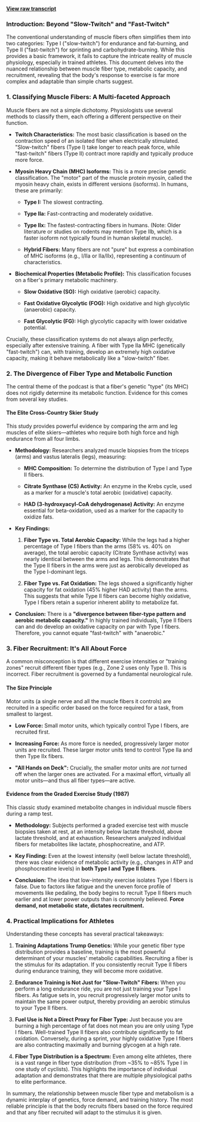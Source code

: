 [**View raw transcript**](./watts-doc-37-fiber-type-metabolism.txt)

### **Introduction: Beyond "Slow-Twitch" and "Fast-Twitch"**

The conventional understanding of muscle fibers often simplifies them into two categories: Type I ("slow-twitch") for endurance and fat-burning, and Type II ("fast-twitch") for sprinting and carbohydrate-burning. While this provides a basic framework, it fails to capture the intricate reality of muscle physiology, especially in trained athletes. This document delves into the nuanced relationship between muscle fiber type, metabolic capacity, and recruitment, revealing that the body's response to exercise is far more complex and adaptable than simple charts suggest.

### **1. Classifying Muscle Fibers: A Multi-faceted Approach**

Muscle fibers are not a simple dichotomy. Physiologists use several methods to classify them, each offering a different perspective on their function.

-   **Twitch Characteristics:** The most basic classification is based on the contraction speed of an isolated fiber when electrically stimulated. "Slow-twitch" fibers (Type I) take longer to reach peak force, while "fast-twitch" fibers (Type II) contract more rapidly and typically produce more force.
    
-   **Myosin Heavy Chain (MHC) Isoforms:** This is a more precise genetic classification. The "motor" part of the muscle protein myosin, called the myosin heavy chain, exists in different versions (isoforms). In humans, these are primarily:
    
    -   **Type I:** The slowest contracting.
        
    -   **Type IIa:** Fast-contracting and moderately oxidative.
        
    -   **Type IIx:** The fastest-contracting fibers in humans. (Note: Older literature or studies on rodents may mention Type IIb, which is a faster isoform not typically found in human skeletal muscle).
        
    -   **Hybrid Fibers:** Many fibers are not "pure" but express a combination of MHC isoforms (e.g., I/IIa or IIa/IIx), representing a continuum of characteristics.
        
-   **Biochemical Properties (Metabolic Profile):** This classification focuses on a fiber's primary metabolic machinery.
    
    -   **Slow Oxidative (SO):** High oxidative (aerobic) capacity.
        
    -   **Fast Oxidative Glycolytic (FOG):** High oxidative and high glycolytic (anaerobic) capacity.
        
    -   **Fast Glycolytic (FG):** High glycolytic capacity with lower oxidative potential.
        

Crucially, these classification systems do not always align perfectly, especially after extensive training. A fiber with Type IIa MHC (genetically "fast-twitch") can, with training, develop an extremely high oxidative capacity, making it behave metabolically like a "slow-twitch" fiber.

### **2. The Divergence of Fiber Type and Metabolic Function**

The central theme of the podcast is that a fiber's genetic "type" (its MHC) does not rigidly determine its metabolic function. Evidence for this comes from several key studies.

#### **The Elite Cross-Country Skier Study**

This study provides powerful evidence by comparing the arm and leg muscles of elite skiers—athletes who require both high force and high endurance from all four limbs.

-   **Methodology:** Researchers analyzed muscle biopsies from the triceps (arms) and vastus lateralis (legs), measuring:
    
    -   **MHC Composition:** To determine the distribution of Type I and Type II fibers.
        
    -   **Citrate Synthase (CS) Activity:** An enzyme in the Krebs cycle, used as a marker for a muscle's total aerobic (oxidative) capacity.
        
    -   **HAD (3-hydroxyacyl-CoA dehydrogenase) Activity:** An enzyme essential for beta-oxidation, used as a marker for the capacity to oxidize fats.
        
-   **Key Findings:**
    
    1.  **Fiber Type vs. Total Aerobic Capacity:** While the legs had a higher percentage of Type I fibers than the arms (58% vs. 40% on average), the total aerobic capacity (Citrate Synthase activity) was nearly identical between the arms and legs. This demonstrates that the Type II fibers in the arms were just as aerobically developed as the Type I-dominant legs.
        
    2.  **Fiber Type vs. Fat Oxidation:** The legs showed a significantly higher capacity for fat oxidation (45% higher HAD activity) than the arms. This suggests that while Type II fibers can become highly oxidative, Type I fibers retain a superior inherent ability to metabolize fat.
        
-   **Conclusion:** There is a **"divergence between fiber-type pattern and aerobic metabolic capacity."** In highly trained individuals, Type II fibers can and do develop an oxidative capacity on par with Type I fibers. Therefore, you cannot equate "fast-twitch" with "anaerobic."
    

### **3. Fiber Recruitment: It's All About Force**

A common misconception is that different exercise intensities or "training zones" recruit different fiber types (e.g., Zone 2 uses only Type I). This is incorrect. Fiber recruitment is governed by a fundamental neurological rule.

#### **The Size Principle**

Motor units (a single nerve and all the muscle fibers it controls) are recruited in a specific order based on the force required for a task, from smallest to largest.

-   **Low Force:** Small motor units, which typically control Type I fibers, are recruited first.
    
-   **Increasing Force:** As more force is needed, progressively larger motor units are recruited. These larger motor units tend to control Type IIa and then Type IIx fibers.
    
-   **"All Hands on Deck":** Crucially, the smaller motor units are _not_ turned off when the larger ones are activated. For a maximal effort, virtually all motor units—and thus all fiber types—are active.
    

#### **Evidence from the Graded Exercise Study (1987)**

This classic study examined metabolite changes in individual muscle fibers during a ramp test.

-   **Methodology:** Subjects performed a graded exercise test with muscle biopsies taken at rest, at an intensity below lactate threshold, above lactate threshold, and at exhaustion. Researchers analyzed individual fibers for metabolites like lactate, phosphocreatine, and ATP.
    
-   **Key Finding:** Even at the lowest intensity (well below lactate threshold), there was clear evidence of metabolic activity (e.g., changes in ATP and phosphocreatine levels) in **both Type I and Type II fibers**.
    
-   **Conclusion:** The idea that low-intensity exercise isolates Type I fibers is false. Due to factors like fatigue and the uneven force profile of movements like pedaling, the body begins to recruit Type II fibers much earlier and at lower power outputs than is commonly believed. **Force demand, not metabolic state, dictates recruitment.**
    

### **4. Practical Implications for Athletes**

Understanding these concepts has several practical takeaways:

1.  **Training Adaptations Trump Genetics:** While your genetic fiber type distribution provides a baseline, training is the most powerful determinant of your muscles' metabolic capabilities. Recruiting a fiber is the stimulus for its adaptation. If you consistently recruit Type II fibers during endurance training, they will become more oxidative.
    
2.  **Endurance Training is Not Just for "Slow-Twitch" Fibers:** When you perform a long endurance ride, you are not just training your Type I fibers. As fatigue sets in, you recruit progressively larger motor units to maintain the same power output, thereby providing an aerobic stimulus to your Type II fibers.
    
3.  **Fuel Use is Not a Direct Proxy for Fiber Type:** Just because you are burning a high percentage of fat does not mean you are only using Type I fibers. Well-trained Type II fibers also contribute significantly to fat oxidation. Conversely, during a sprint, your highly oxidative Type I fibers are also contracting maximally and burning glycogen at a high rate.
    
4.  **Fiber Type Distribution is a Spectrum:** Even among elite athletes, there is a vast range in fiber type distribution (from ~35% to ~85% Type I in one study of cyclists). This highlights the importance of individual adaptation and demonstrates that there are multiple physiological paths to elite performance.
    

In summary, the relationship between muscle fiber type and metabolism is a dynamic interplay of genetics, force demand, and training history. The most reliable principle is that the body recruits fibers based on the force required and that any fiber recruited will adapt to the stimulus it is given.